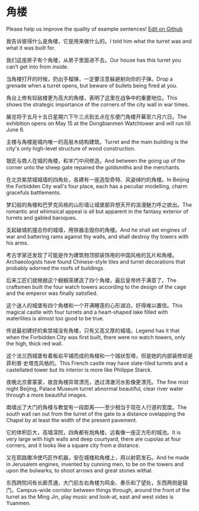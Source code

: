 # 角楼

Please help us improve the quality of example sentences! [Edit on Github](https://github.com/jiyushe/jiyu-example-sentence-source/blob/main/chinese/jiaolou.md)

<p><span class="chinese">我告诉彼得什么是角楼，它是用来做什么的。</span><span class="english">I told him what the turret was and what it was built for.</span></p>

<p><span class="chinese">我们这座房子有个角楼，从房子里面进不去。</span><span class="english">Our house has this turret you can’t get into from inside.</span></p>

<p><span class="chinese">当角楼打开的时候，扔出手榴弹，一定要注意躲避射向你的子弹。</span><span class="english">Drop a grenade when a turret opens, but beware of bullets being fired at you.</span></p>

<p><span class="chinese">角台上修有较敌楼更为高大的角楼，表明了这里在战争中的重要地位。</span><span class="english">This shows the strategic importance of the corners of the city wall in war times.</span></p>

<p><span class="chinese">展览将于五月十五日星期六下午三点到五点在东便门角楼开幕至六月六日。</span><span class="english">The exhibition opens on May 15 at the Dongbianmen Watchtower and will run till June 6.</span></p>

<p><span class="chinese">主楼与角楼是城内唯一的高层木结构建筑。</span><span class="english">Turret and the main building is the city's only high-level structure of wood construction.</span></p>

<p><span class="chinese">银匠与商人在城的角楼，和羊门中间修造。</span><span class="english">And between the going up of the corner unto the sheep gate repaired the goldsmiths and the merchants.</span></p>

<p><span class="chinese">在北京紫禁城城墙的四角处，各建有一座造型奇特、风姿绰约的角楼。</span><span class="english">In Beijing the Forbidden City wall's four place, each has a peculiar modelling, charm gracefuls battlements.</span></p>

<p><span class="chinese">梦幻般的角楼和巴罗克风格的山形墙让城堡那异想天开的浪漫魅力呼之欲出。</span><span class="english">The romantic and whimsical appeal is all but apparent in the fantasy exterior of turrets and gabled baroques.</span></p>

<p><span class="chinese">支起破城机撞击你的城墙，用铁器击毁你的角楼。</span><span class="english">And he shall set engines of war and battering rams against thy walls, and shall destroy thy towers with his arms.</span></p>

<p><span class="chinese">考古学家还发现了可能是作为建筑物顶部装饰用的中国风格的瓦片和角楼。</span><span class="english">Archaeologists have found Chinese-style tiles and turret decorations that probably adorned the roofs of buildings.</span></p>

<p><span class="chinese">后来工匠们就根据这个蝈蝈笼建造了四个角楼，最后皇帝终于满意了。</span><span class="english">The craftsmen built the four watch towers according to the design of the cage and the emperor was finally satisfied.</span></p>

<p><span class="chinese">这个迷人的城堡有四个角楼和一个开满睡莲的心形湖泊，好得难以置信。</span><span class="english">This magical castle with four turrets and a heart-shaped lake filled with waterlilies is almost too good to be true.</span></p>

<p><span class="chinese">传说最初建好的紫禁城没有角楼，只有又高又厚的城墙。</span><span class="english">Legend has it that when the Forbidden City was first built, there were no watch towers, only the high, thick red wall.</span></p>

<p><span class="chinese">这个法兰西城堡有着板岩平铺而成的角楼和一个城状型塔，但是她的内部装修却是菲利普·史塔克风格的。</span><span class="english">This French castle may have slate-tiled turrets and a castellated tower but its interior is more like Philippe Starck.</span></p>

<p><span class="chinese">夜晚北京雾蒙蒙，故宫角楼异常漂亮，透过清澈河水影像更漂亮。</span><span class="english">The fine mist night Beijing, Palace Museum turret abnormal beautiful, clear river water through a more beautiful images.</span></p>

<p><span class="chinese">南墙出了大门的角楼与教堂有一段距离——至少相当于现在人行道的宽度。</span><span class="english">The south wall ran out from the turret of the gate to a distance ovelapping the Chapel by at least the width of the present pavement.</span></p>

<p><span class="chinese">它的体积巨大，高墙深院，四角都有炮角楼，远看像一座正方形的城池。</span><span class="english">It is very large with high walls and deep courtyard, there are cupolas at four corners, and it looks like a square city from a distance.</span></p>

<p><span class="chinese">又在耶路撒冷使巧匠作机器，安在城楼和角楼上，用以射箭发石。</span><span class="english">And he made in Jerusalem engines, invented by cunning men, to be on the towers and upon the bulwarks, to shoot arrows and great stones withal.</span></p>

<p><span class="chinese">东西跨院间有长廊贯通，大门前左右角楼为鸣金、奏乐和了望处，东西两侧是辕门。</span><span class="english">Campus-wide corridor between things through, around the front of the turret as the Ming Jin, play music and look-at, east and west sides is Yuanmen.</span></p>


